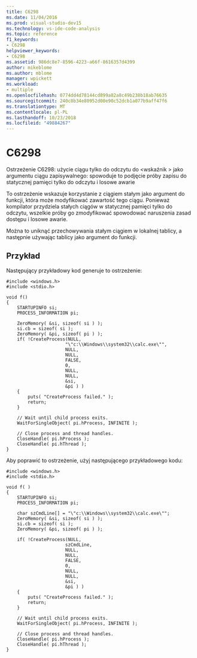 ```yaml
---
title: C6298
ms.date: 11/04/2016
ms.prod: visual-studio-dev15
ms.technology: vs-ide-code-analysis
ms.topic: reference
f1_keywords:
- C6298
helpviewer_keywords:
- C6298
ms.assetid: 986dc8e7-8596-4223-a66f-8616357d4399
author: mikeblome
ms.author: mblome
manager: wpickett
ms.workload:
- multiple
ms.openlocfilehash: 0774dd4d78144cd899a82a8c49b238b18ab76635
ms.sourcegitcommit: 240c8b34e80952d00e90c52dcb1a077b9aff47f6
ms.translationtype: MT
ms.contentlocale: pl-PL
ms.lasthandoff: 10/23/2018
ms.locfileid: "49884267"
---
```

# <a name="c6298"></a>C6298
Ostrzeżenie C6298: użycie ciągu tylko do odczytu do \<wskaźnik > jako argumentu ciągu zapisywalnego: spowoduje to podjęcie próby zapisu do statycznej pamięci tylko do odczytu i losowe awarie

 To ostrzeżenie wskazuje korzystanie z ciągiem stałym jako argument do funkcji, która może modyfikować zawartość tego ciągu. Ponieważ kompilator przydziela stałych ciągów w statycznej pamięci tylko do odczytu, wszelkie próby go zmodyfikować spowodować naruszenia zasad dostępu i losowe awarie.

 Można to uniknąć przechowywania stałym ciągiem w lokalnej tablicy, a następnie używając tablicy jako argument do funkcji.

## <a name="example"></a>Przykład
 Następujący przykładowy kod generuje to ostrzeżenie:

```
#include <windows.h>
#include <stdio.h>

void f()
{
    STARTUPINFO si;
    PROCESS_INFORMATION pi;

    ZeroMemory( &si, sizeof( si ) );
    si.cb = sizeof( si );
    ZeroMemory( &pi, sizeof( pi ) );
    if( !CreateProcess(NULL,
                      "\"c:\\Windows\\system32\\calc.exe\"",
                      NULL,
                      NULL,
                      FALSE,
                      0,
                      NULL,
                      NULL,
                      &si,
                      &pi ) )
    {
        puts( "CreateProcess failed." );
        return;
    }

    // Wait until child process exits.
    WaitForSingleObject( pi.hProcess, INFINITE );

    // Close process and thread handles.
    CloseHandle( pi.hProcess );
    CloseHandle( pi.hThread );
}
```

 Aby poprawić to ostrzeżenie, użyj następującego przykładowego kodu:

```
#include <windows.h>
#include <stdio.h>

void f( )
{
    STARTUPINFO si;
    PROCESS_INFORMATION pi;

    char szCmdLine[] = "\"c:\\Windows\\system32\\calc.exe\"";
    ZeroMemory( &si, sizeof( si ) );
    si.cb = sizeof( si );
    ZeroMemory( &pi, sizeof( pi ) );

    if( !CreateProcess(NULL,
                      szCmdLine,
                      NULL,
                      NULL,
                      FALSE,
                      0,
                      NULL,
                      NULL,
                      &si,
                      &pi ) )
    {
        puts( "CreateProcess failed." );
        return;
    }

    // Wait until child process exits.
    WaitForSingleObject( pi.hProcess, INFINITE );

    // Close process and thread handles.
    CloseHandle( pi.hProcess );
    CloseHandle( pi.hThread );
}
```